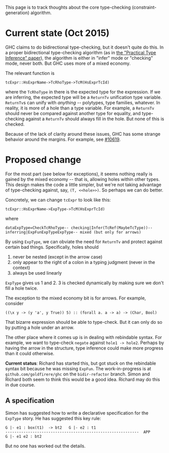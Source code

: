 
This page is to track thoughts about the core type-checking (constraint-generation) algorithm.

# Current state (Oct 2015)


GHC claims to do bidirectional type-checking, but it doesn't quite do this. In a proper bidirectional type-checking algorithm (as in [ the "Practical Type Inference" paper](http://repository.upenn.edu/cis_papers/315/)), the algorithm is either in "infer" mode or "checking" mode, never both. But GHC uses more of a mixed economy.


The relevant function is

```
tcExpr::HsExprName->TcRhoType->TcM(HsExprTcId)
```


where the `TcRhoType` in there is the expected type for the expression. If we are inferring, the expected type will be a `ReturnTv` unification type variable. `ReturnTv`s can unify with *anything* -- polytypes, type families, whatever. In reality, it is more of a hole than a type variable. For example, a `ReturnTv` should never be compared against another type for equality, and type-checking against a `ReturnTv` should always fill in the hole. But none of this is checked.


Because of the lack of clarity around these issues, GHC has some strange behavior around the margins. For example, see [\#10619](https://gitlab.haskell.org//ghc/ghc/issues/10619).

# Proposed change


For the most part (see below for exceptions), it seems nothing really is gained by the mixed economy -- that is, allowing holes within other types. This design makes the code a little simpler, but we're not taking advantage of type-checking against, say, `(T, <<hole>>)`. So perhaps we can do better.


Concretely, we can change `tcExpr` to look like this:

```
tcExpr::HsExprName->ExpType->TcM(HsExprTcId)
```


where

```
dataExpType=CheckTcRhoType-- checking|Infer(TcRef(MaybeTcType))-- inferring|ExpFunExpTypeExpType-- mixed (but only for arrows)
```


By using `ExpType`, we can obviate the need for `ReturnTv` and protect against certain bad things. Specifically, holes should

1. never be nested (except in the arrow case)
1. only appear to the right of a colon in a typing judgment (never in the context)
1. always be used linearly

`ExpType` gives us 1 and 2. 3 is checked dynamically by making sure we don't fill a hole twice.


The exception to the mixed economy bit is for arrows. For example, consider

```wiki
((\x y -> (y 'a', y True)) 5) :: (forall a. a -> a) -> (Char, Bool)
```


That bizarre expression should be able to type-check. But it can only do so by putting a hole under an arrow.


The other place where it comes up is in dealing with rebindable syntax. For example, we want to type-check `negate` against `hole1 -> hole2`. Perhaps by having the arrow in the structure, type inference could make more progress than it could otherwise.

**Current status**: Richard has started this, but got stuck on the rebindable syntax bit because he was missing `ExpFun`. The work-in-progress is at `github.com/goldfirere/ghc` on the `bidir-refactor` branch. Simon and Richard both seem to think this would be a good idea. Richard may do this in due course.

## A specification


Simon has suggested how to write a declarative specification for the `ExpType` story. He has suggested this key rule:

```wiki
G |- e1 : box(t1)  -> bt2   G |- e2 : t1
-----------------------------------------------------------  APP
G |- e1 e2 : bt2
```


But no one has worked out the details. 
